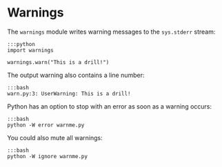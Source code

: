 
# Warnings

The `warnings` module writes warning messages to the `sys.stderr` stream:

    :::python
    import warnings

    warnings.warn("This is a drill!")

The output warning also contains a line number:

    :::bash
    warn.py:3: UserWarning: This is a drill!

Python has an option to stop with an error as soon as a warning occurs:

    :::bash
    python -W error warnme.py

You could also mute all warnings:

    :::bash
    python -W ignore warnme.py
